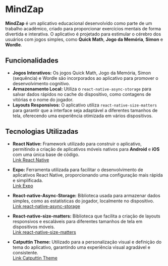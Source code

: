 # MindZap

**MindZap** é um aplicativo educacional desenvolvido como parte de um trabalho acadêmico, criado para proporcionar exercícios mentais de forma divertida e interativa. O aplicativo é projetado para estimular o cérebro dos usuários com jogos simples, como **Quick Math**, **Jogo da Memória**, **Simon** e **Wordle**.

## Funcionalidades

- **Jogos Interativos:** Os jogos Quick Math, Jogo da Memória, Simon (sequência) e Wordle são incorporados ao aplicativo para promover o desenvolvimento cognitivo.
- **Armazenamento Local:** Utiliza o `react-native-async-storage` para salvar dados rápidos no cache do dispositivo, como contagens de vitórias e o nome do jogador.
- **Layouts Responsivos:** O aplicativo utiliza `react-native-size-matters` para garantir que a interface seja adaptável a diferentes tamanhos de tela, oferecendo uma experiência otimizada em vários dispositivos.

## Tecnologias Utilizadas

- **React Native:** Framework utilizado para construir o aplicativo, permitindo a criação de aplicativos móveis nativos para **Android** e **iOS** com uma única base de código.  
  [Link React Native](https://reactnative.dev/)
  
- **Expo:** Ferramenta utilizada para facilitar o desenvolvimento de aplicativos React Native, proporcionando uma configuração mais rápida e simplificada.  
  [Link Expo](https://expo.dev/)

- **React-native-Async-Storage:** Biblioteca usada para armazenar dados simples, como as estatísticas do jogador, localmente no dispositivo.  
  [Link react-native-async-storage](https://github.com/react-native-async-storage/async-storage)

- **React-native-size-matters:** Biblioteca que facilita a criação de layouts responsivos e escaláveis para diferentes tamanhos de tela em dispositivos móveis.  
  [Link react-native-size-matters](https://github.com/nirsky/react-native-size-matters)

- **Catputtin Theme:** Utilizado para a personalização visual e definição do tema do aplicativo, garantindo uma experiência visual agradável e consistente.  
  [Link Catputtin Theme](https://github.com/catputtin/catputtin-theme)